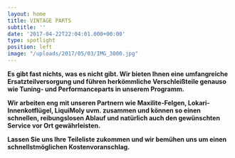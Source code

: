 ```yaml
---
layout: home
title: VINTAGE PARTS
subtitle: ''
date: '2017-04-22T22:04:01.000+00:00'
type: spotlight
position: left
image: "/uploads/2017/05/03/IMG_3000.jpg"
---
```

**Es gibt fast nichts, was es nicht gibt.
Wir bieten Ihnen eine umfangreiche Ersatzteilversorgung
und führen herkömmliche Verschleißteile genauso
wie Tuning- und Performanceparts in unserem Programm.**

**Wir arbeiten eng mit unseren Partnern wie Maxilite-Felgen, Lokari-Innenkotflügel, LiquiMoly uvm. zusammen und können so einen schnellen, reibungslosen Ablauf und natürlich auch den gewünschten Service vor Ort gewährleisten.**

**Lassen Sie uns Ihre Teileliste zukommen
und wir bemühen uns um einen schnellstmöglichen Kostenvoranschlag.**
